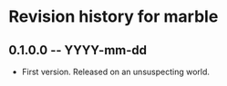 # Revision history for marble

## 0.1.0.0 -- YYYY-mm-dd

* First version. Released on an unsuspecting world.
